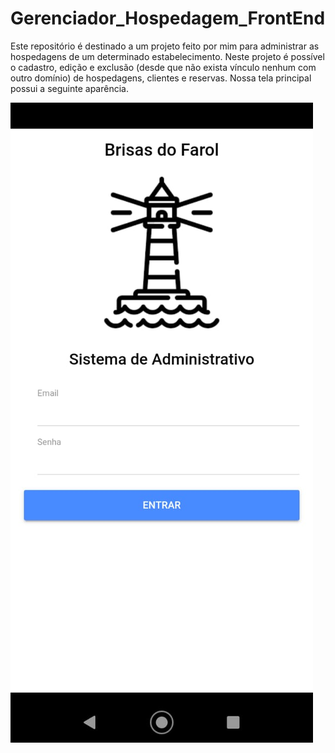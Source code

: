 # Gerenciador_Hospedagem_FrontEnd

Este repositório é destinado a um projeto feito por mim para administrar as hospedagens de um determinado estabelecimento.
Neste projeto é possível o cadastro, edição e exclusão (desde que não exista vínculo nenhum com outro domínio) de hospedagens, clientes e reservas.
Nossa tela principal possui a seguinte aparência.

![](principal.jpg)
